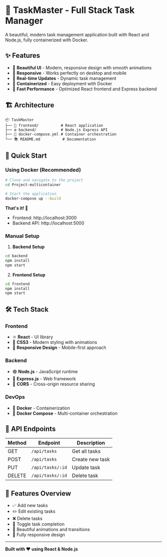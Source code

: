 # 🚀 TaskMaster - Full Stack Task Manager

A beautiful, modern task management application built with React and Node.js, fully containerized with Docker.

## ✨ Features

- 🎨 **Beautiful UI** - Modern, responsive design with smooth animations
- 📱 **Responsive** - Works perfectly on desktop and mobile
- 🔄 **Real-time Updates** - Dynamic task management
- 🐳 **Containerized** - Easy deployment with Docker
- 🚀 **Fast Performance** - Optimized React frontend and Express backend

## 🏗️ Architecture

```
📦 TaskMaster
├── 🎨 frontend/          # React application
├── ⚙️ backend/           # Node.js Express API
├── 🐳 docker-compose.yml # Container orchestration
└── 📚 README.md          # Documentation
```

## 🚀 Quick Start

### Using Docker (Recommended)

```bash
# Clone and navigate to the project
cd Project-multicontainer

# Start the application
docker-compose up --build
```

**That's it! 🎉**

- Frontend: http://localhost:3000
- Backend API: http://localhost:5000

### Manual Setup

1. **Backend Setup**
```bash
cd backend
npm install
npm start
```

2. **Frontend Setup**
```bash
cd frontend
npm install
npm start
```

## 🛠️ Tech Stack

### Frontend
- ⚛️ **React** - UI library
- 🎨 **CSS3** - Modern styling with animations
- 📱 **Responsive Design** - Mobile-first approach

### Backend
- 🟢 **Node.js** - JavaScript runtime
- 🚂 **Express.js** - Web framework
- 🔗 **CORS** - Cross-origin resource sharing

### DevOps
- 🐳 **Docker** - Containerization
- 🐙 **Docker Compose** - Multi-container orchestration

## 📖 API Endpoints

| Method | Endpoint | Description |
|--------|----------|-------------|
| GET | `/api/tasks` | Get all tasks |
| POST | `/api/tasks` | Create new task |
| PUT | `/api/tasks/:id` | Update task |
| DELETE | `/api/tasks/:id` | Delete task |

## 🎯 Features Overview

- ✅ Add new tasks
- ✏️ Edit existing tasks
- ❌ Delete tasks
- 🔄 Toggle task completion
- 🎨 Beautiful animations and transitions
- 📱 Fully responsive design

---

**Built with ❤️ using React & Node.js**